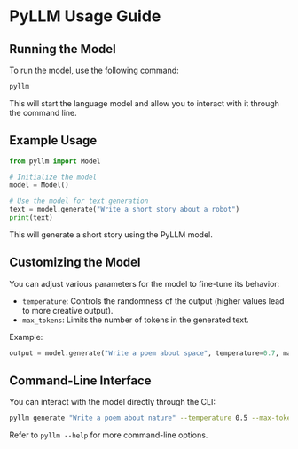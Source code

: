 
# PyLLM Usage Guide

## Running the Model

To run the model, use the following command:

```bash
pyllm
```

This will start the language model and allow you to interact with it through the command line.

## Example Usage

```python
from pyllm import Model

# Initialize the model
model = Model()

# Use the model for text generation
text = model.generate("Write a short story about a robot")
print(text)
```

This will generate a short story using the PyLLM model.

## Customizing the Model

You can adjust various parameters for the model to fine-tune its behavior:

- `temperature`: Controls the randomness of the output (higher values lead to more creative output).
- `max_tokens`: Limits the number of tokens in the generated text.

Example:

```python
output = model.generate("Write a poem about space", temperature=0.7, max_tokens=100)
```

## Command-Line Interface

You can interact with the model directly through the CLI:

```bash
pyllm generate "Write a poem about nature" --temperature 0.5 --max-tokens 150
```

Refer to `pyllm --help` for more command-line options.
